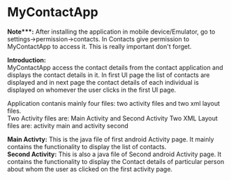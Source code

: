# MyContactApp

__Note***:__ After installing the application in mobile device/Emulator, go to settings->permission->contacts. 
In Contacts give permission to MyContactApp to access it. This is really important don't forget.

__Introduction:__<br/>
MyContactApp access the contact details from the contact application and displays the contact details in it. In first UI page the list of contacts are displayed and in next page the contact details of each individual is displayed on whomever the user clicks in the first UI page.

Application contanis mainly four files: two activity files and two xml layout files.<br/>
Two Activity files are: Main Activity and Second Activity
Two XML Layout files are: activity main and activity second

__Main Activty:__ This is the java file of first android Activity page. It mainly contains the functionality to display the list of contacts.<br/>
__Second Activity:__ This is also a java file of Second android Activity page. It contains the functionality to display the Contact details of particular person about whom the user as clicked on the first activity page.<br/>


